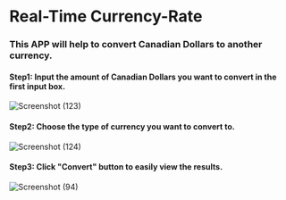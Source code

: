 # Real-Time Currency-Rate
### This APP will help to convert Canadian Dollars to another currency.

#### Step1: Input the amount of Canadian Dollars you want to convert in the first input box.

![Screenshot (123)](https://user-images.githubusercontent.com/43207918/66447117-35414f80-ea1b-11e9-929b-63995877dbd8.png)

#### Step2: Choose the type of currency you want to convert to.

![Screenshot (124)](https://user-images.githubusercontent.com/43207918/66447191-7d607200-ea1b-11e9-9ad7-7c40c5401acf.png)

#### Step3: Click "Convert" button to easily view the results.

![Screenshot (94)](https://user-images.githubusercontent.com/43207918/65003606-36bda300-d8c7-11e9-8405-2819d18e5d45.png)

